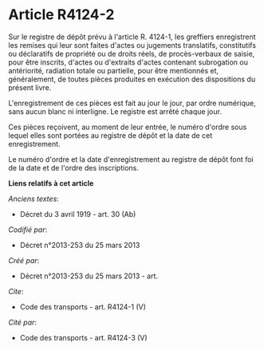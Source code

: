 # Article R4124-2

Sur le registre de dépôt prévu à l'article R. 4124-1, les greffiers enregistrent les remises qui leur sont faites d'actes ou
jugements translatifs, constitutifs ou déclaratifs de propriété ou de droits réels, de procès-verbaux de saisie, pour être
inscrits, d'actes ou d'extraits d'actes contenant subrogation ou antériorité, radiation totale ou partielle, pour être
mentionnés et, généralement, de toutes pièces produites en exécution des dispositions du présent livre. 

L'enregistrement de ces pièces est fait au jour le jour, par ordre numérique, sans aucun blanc ni interligne. Le registre est
arrêté chaque jour. 

Ces pièces reçoivent, au moment de leur entrée, le numéro d'ordre sous lequel elles sont portées au registre de dépôt et la
date de cet enregistrement. 

Le numéro d'ordre et la date d'enregistrement au registre de dépôt font foi de la date et de l'ordre des inscriptions.

**Liens relatifs à cet article**

_Anciens textes_:

  - Décret du 3 avril 1919 - art. 30 (Ab)

_Codifié par_:

  - Décret n°2013-253 du 25 mars 2013

_Créé par_:

  - Décret n°2013-253 du 25 mars 2013 - art.

_Cite_:

  - Code des transports - art. R4124-1 (V)

_Cité par_:

  - Code des transports - art. R4124-3 (V)

